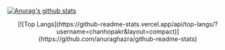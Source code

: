  [![Anurag's github stats](https://github-readme-stats.vercel.app/api?username=chanhopakr)](https://github.com/anuraghazra/github-readme-stats)
<div align=center>
[![Top Langs](https://github-readme-stats.vercel.app/api/top-langs/?username=chanhopakr&layout=compact)](https://github.com/anuraghazra/github-readme-stats)
</div>
